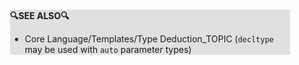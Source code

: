 <div style="margin:2em; background-color: #e0e0e0;">

<strong>🔍SEE ALSO🔍</strong>

 * Core Language/Templates/Type Deduction_TOPIC (`decltype` may be used with `auto` parameter types)

</div>

